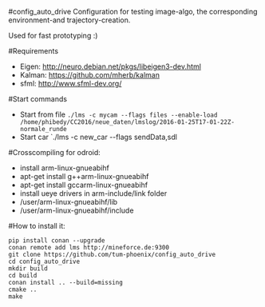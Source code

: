 #config_auto_drive
Configuration for testing image-algo, the corresponding environment-and trajectory-creation.

Used for fast prototyping :)

#Requirements
 * Eigen: http://neuro.debian.net/pkgs/libeigen3-dev.html
 * Kalman:  https://github.com/mherb/kalman
 * sfml: http://www.sfml-dev.org/


#Start commands
 * Start from file `./lms -c mycam --flags files --enable-load /home/phibedy/CC2016/neue_daten/lmslog/2016-01-25T17-01-22Z-normale_runde`
 * Start car `./lms -c new_car --flags sendData,sdl

 
#Crosscompiling for odroid:
 * install arm-linux-gnueabihf
  * apt-get install g++arm-linux-gnueabihf
  * apt-get install gccarm-linux-gnueabihf
 * install ueye drivers in arm-include/link folder
  * /user/arm-linux-gnueabihf/lib
  * /user/arm-linux-gnueabihf/include
 
#How to install it:
```
pip install conan --upgrade
conan remote add lms http://mineforce.de:9300
git clone https://github.com/tum-phoenix/config_auto_drive
cd config_auto_drive
mkdir build
cd build
conan install .. --build=missing
cmake ..
make


```
